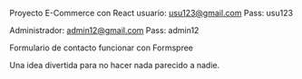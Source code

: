 Proyecto E-Commerce con React
usuario:  usu123@gmail.com
Pass: usu123

Administrador: admin12@gmail.com
Pass: admin12

Formulario de contacto funcionar con Formspree

Una idea divertida para no hacer nada parecido a nadie.
